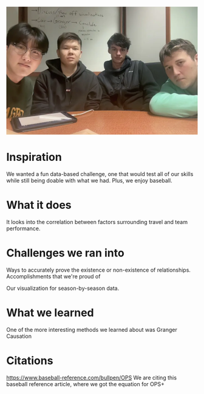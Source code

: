 ![photo](./photo.webp "A photo")


# Inspiration

We wanted a fun data-based challenge, one that would test all of our skills while still being doable with what we had. Plus, we enjoy baseball.


# What it does

It looks into the correlation between factors surrounding travel and team performance.


# Challenges we ran into

Ways to accurately prove the existence or non-existence of relationships.
Accomplishments that we're proud of

Our visualization for season-by-season data.


# What we learned

One of the more interesting methods we learned about was Granger Causation

# Citations

https://www.baseball-reference.com/bullpen/OPS
We are citing this baseball reference article, where we got the equation for OPS+

